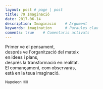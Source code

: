 ```yaml
---
layout: post # page | post
title: 79 Imaginació
date: 2017-06-14 
description: Imaginació    # Argument
keywords: imagination      # Paraules clau
coments: true    # Comentaris activats
---
```


Primer ve el pensament, <br />
després ve l'organització del mateix <br />
en idees i plans, <br />
després la transformació en realitat. <br />
El comançament, com observaràs, <br />
està en la teua imaginació. <br />

<small>Napoleon Hill</small>
